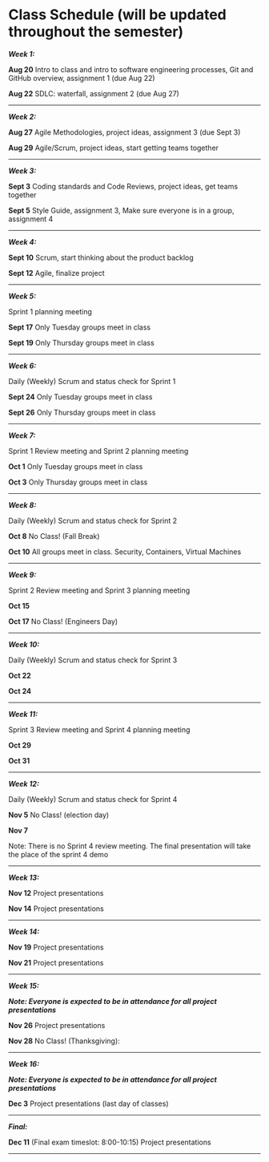 
# Class Schedule (will be updated throughout the semester)

***Week 1:***

**Aug 20** Intro to class and intro to software engineering processes, Git and GitHub overview, assignment 1 (due Aug 22)

**Aug 22** SDLC: waterfall, assignment 2 (due Aug 27)

---
***Week 2:***

**Aug 27** Agile Methodologies, project ideas, assignment 3 (due Sept 3)

**Aug 29** Agile/Scrum, project ideas, start getting teams together

---
***Week 3:***

**Sept 3** Coding standards and Code Reviews, project ideas, get teams together

**Sept 5** Style Guide, assignment 3, Make sure everyone is in a group, assignment 4 

---
***Week 4:***

**Sept 10** Scrum, start thinking about the product backlog

**Sept 12** Agile, finalize project

---
***Week 5:*** 

Sprint 1 planning meeting

**Sept 17** Only Tuesday groups meet in class

**Sept 19** Only Thursday groups meet in class

---
***Week 6:***

Daily (Weekly) Scrum and status check for Sprint 1

**Sept 24** Only Tuesday groups meet in class

**Sept 26** Only Thursday groups meet in class

---

***Week 7:***

Sprint 1 Review meeting and Sprint 2 planning meeting

**Oct 1** Only Tuesday groups meet in class

**Oct 3** Only Thursday groups meet in class

---
***Week 8:***

Daily (Weekly) Scrum and status check for Sprint 2

**Oct 8** No Class! (Fall Break)

**Oct 10** All groups meet in class. Security, Containers, Virtual Machines

---
***Week 9:***

Sprint 2 Review meeting and Sprint 3 planning meeting

**Oct 15** 

**Oct 17**  No Class! (Engineers Day)

---
***Week 10:***

Daily (Weekly) Scrum and status check for Sprint 3

**Oct 22** 

**Oct 24** 

---
***Week 11:***

Sprint 3 Review meeting and Sprint 4 planning meeting

**Oct 29** 

**Oct 31**

---
***Week 12:***

Daily (Weekly) Scrum and status check for Sprint 4

**Nov 5**  No Class! (election day)

**Nov 7**  

Note: There is no Sprint 4 review meeting. The final presentation will take the place of the sprint 4 demo

---
***Week 13:***

**Nov 12**  Project presentations

**Nov 14** Project presentations

---
***Week 14:***

**Nov 19** Project presentations

**Nov 21** Project presentations

---
***Week 15:***

***Note: Everyone is expected to be in attendance for all project presentations***

**Nov 26**  Project presentations

**Nov 28** No Class! (Thanksgiving):

---
***Week 16:***

***Note: Everyone is expected to be in attendance for all project presentations***

**Dec 3** Project presentations (last day of classes)


---
***Final:***

**Dec 11** (Final exam timeslot: 8:00-10:15) Project presentations

---
